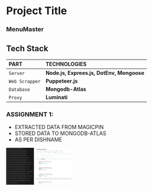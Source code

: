 # Project Title

### MenuMaster



## Tech Stack

| PART           | TECHNOLOGIES                                                               |
| :------------- | :------------------------------------------------------------------------- |
| `Server`       | **Node.js, Exprees.js, DotEnv, Mongoose** |
| `Web Scrapper` | **Puppeteer.js**                                                           |
| `Database`     | **Mongodb-Atlas**                                                          |
| `Proxy`     | **Luminati**                                                          |



### ASSIGNMENT 1:
- EXTRACTED DATA FROM MAGICPIN
- STORED DATA TO MONGODB-ATLAS
- AS PER DISHNAME

<!-- 
![App Screenshot](./RESULTS/assignmnet-1.png)

![App Screenshot](./RESULTS/assignment-1-mongodb.png)
 -->

<img src="./RESULTS/assignmnet-1.png" alt="App Screenshot" style="max-height: 100px; overflow-y: auto;">

<img src="./RESULTS/assignment-1-mongodb.png" alt="App Screenshot" style="max-height: 100px; overflow-y: auto;">

